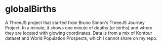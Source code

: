 # globalBirths
A ThreeJS project that started from Bruno Simon's ThreeJS Journey Project. In a minute, it shows one minute of deaths (or births) and where they are located with glowing coordinates. Data is from a mix of Kontour dataset and World Population Prospects, which I cannot share on my repo.
